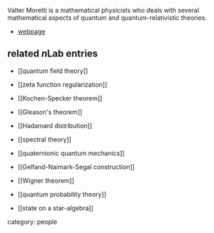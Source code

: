 Valter Moretti is a mathematical physicists who deals with several mathematical aspects of quantum and quantum-relativistic theories.

* [webpage](https://moretti.maths.unitn.it/home.html)

## related $n$Lab entries

* [[quantum field theory]]

* [[zeta function regularization]]

* [[Kochen-Specker theorem]]

* [[Gleason's theorem]]

* [[Hadamard distribution]]

* [[spectral theory]]

* [[quaternionic quantum mechanics]]

* [[Gelfand-Naimark-Segal construction]]

* [[Wigner theorem]]

* [[quantum probability theory]]

* [[state on a star-algebra]]

category: people